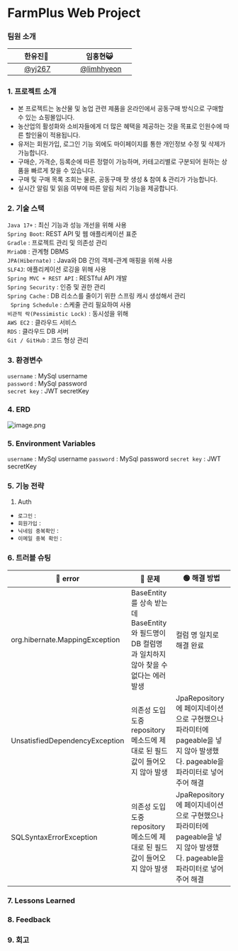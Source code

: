 # FarmPlus Web Project
### 팀원 소개
| &nbsp;&nbsp;&nbsp;&nbsp;&nbsp;&nbsp;&nbsp;한유진🐰 &nbsp;&nbsp;&nbsp;&nbsp;&nbsp;&nbsp;&nbsp;|&nbsp;&nbsp;&nbsp;&nbsp;&nbsp;&nbsp;&nbsp; 임홍현😺 &nbsp;&nbsp;&nbsp;&nbsp;&nbsp;&nbsp;&nbsp; | 
| :--------------- | :--------------- | 
| &nbsp;&nbsp;&nbsp;&nbsp;&nbsp;&nbsp;&nbsp;[@yj267](https://github.com/yj267) | &nbsp;&nbsp;&nbsp;&nbsp;&nbsp;[@limhhyeon](https://github.com/limhhyeon) 



### 1. 프로젝트 소개
- 본 프로젝트는 농산물 및 농업 관련 제품을 온라인에서 공동구매 방식으로 구매할 수 있는 쇼핑몰입니다.
- 농산업의 활성화와 소비자들에게 더 많은 혜택을 제공하는 것을 목표로 인원수에 따른 할인율이 적용됩니다.
- 유저는 회원가입, 로그인 기능 외에도 마이페이지를 통한 개인정보 수정 및 삭제가 가능합니다.
- 구매순, 가격순, 등록순에 따른 정렬이 가능하며, 카테고리별로 구분되어 원하는 상품을 빠르게 찾을 수 있습니다.
- 구매 및 구매 목록 조회는 물론, 공동구매 팟 생성 & 참여 & 관리가 가능합니다.
- 실시간 알림 및 읽음 여부에 따른 알림 처리 기능을 제공합니다.
 

### 2. 기술 스택
` Java 17+ ` : 최신 기능과 성능 개선을 위해 사용  
` Spring Boot `:  REST API 및 웹 애플리케이션 표준  
` Gradle ` : 프로젝트 관리 및 의존성 관리  
` MriaDB ` : 관계형 DBMS  
` JPA(Hibernate) ` : Java와 DB 간의 객체-관계 매핑을 위해 사용  
` SLF4J `: 애플리케이션 로깅을 위해 사용  
` Spring MVC + REST API ` : RESTful API 개발  
` Spring Security ` : 인증 및 권한 관리  
` Spring Cache ` : DB 리소스를 줄이기 위한 스프링 캐시 생성해서 관리  
` Spring Schedule` : 스케줄 관리 필요하여 사용  
` 비관적 락(Pessimistic Lock) ` : 동시성을 위해  
` AWS EC2 ` : 클라우드 서비스  
` RDS ` : 클라우드 DB 서버  
` Git / GitHub ` : 코드 형상 관리  


### 3. 환경변수
`username` : MySql username  
`password` : MySql password  
`secret key` : JWT secretKey  


### 4. ERD
![image.png](attachment:60e463cc-b4fa-48d9-bffe-eefcdd6174f4:image.png)

### 5. Environment Variables
`username` : MySql username
`password` : MySql password
`secret key` : JWT secretKey

### 5. 기능 전략
1. Auth
- ` 로그인 ` :  
- ` 회원가입 ` :
- ` 닉네임 중복확인 ` :
- ` 이메일 중복 확인 ` :

### 6. 트러블 슈팅
| 🔴 error                        | 🔵 문제                                                                 | 🟢 해결 방법                                                               |
|---------------------------------|----------------------------------------------------------------------|--------------------------------------------------------------------------|
| org.hibernate.MappingException  | BaseEntity를 상속 받는데 BaseEntity와 필드명이 DB 컬럼명과 일치하지 않아 찾을 수 없다는 에러 발생 | 컬럼 명 일치로 해결 완료                                                     |
| UnsatisfiedDependencyException  | 의존성 도입 도중 repository 메소드에 제대로 된 필드 값이 들어오지 않아 발생                  | JpaRepository에 페이지네이션으로 구현했으나 파라미터에 pageable을 넣지 않아 발생했다. pageable을 파라미터로 넣어주어 해결 |
| SQLSyntaxErrorException        | 의존성 도입 도중 repository 메소드에 제대로 된 필드 값이 들어오지 않아 발생                  | JpaRepository에 페이지네이션으로 구현했으나 파라미터에 pageable을 넣지 않아 발생했다. pageable을 파라미터로 넣어주어 해결 |



### 7. Lessons Learned

### 8. Feedback

### 9. 회고
